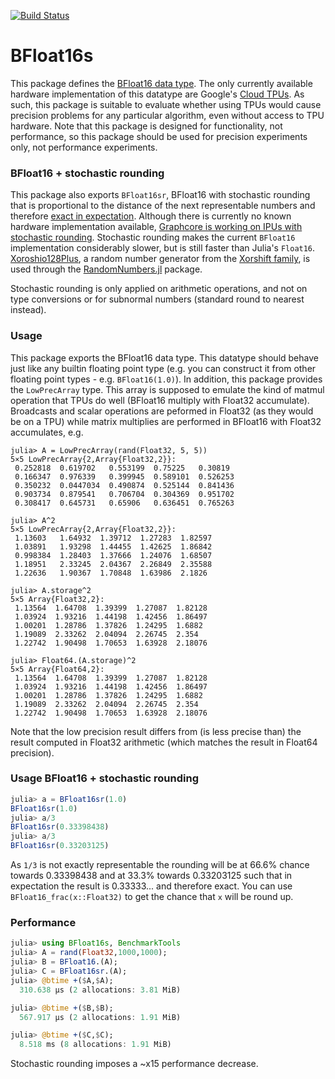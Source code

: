 [![Build Status](https://travis-ci.com/JuliaComputing/BFloat16s.jl.svg?branch=master)](https://travis-ci.com/JuliaComputing/BFloat16s.jl.svg)

# BFloat16s

This package defines the [BFloat16 data type](https://en.wikipedia.org/wiki/Bfloat16_floating-point_format).
The only currently available hardware implementation of this datatype are
Google's [Cloud TPUs](https://en.wikipedia.org/wiki/Tensor_processing_unit).
As such, this package is suitable to evaluate whether using TPUs would cause
precision problems for any particular algorithm, even without access to TPU
hardware. Note that this package is designed for functionality, not performance,
so this package should be used for precision experiments only, not performance
experiments.

### BFloat16 + stochastic rounding

This package also exports `BFloat16sr`, BFloat16 with stochastic rounding that is proportional to the distance of the next representable numbers and therefore [exact in expectation](https://en.wikipedia.org/wiki/Rounding#Stochastic_rounding). Although there is currently no known hardware implementation available, [Graphcore is working on IPUs with stochastic rounding](https://www.graphcore.ai/posts/directions-of-ai-research). Stochastic rounding makes the current `BFloat16` implementation considerably slower, but is still faster than Julia's `Float16`. [Xoroshio128Plus](https://sunoru.github.io/RandomNumbers.jl/stable/man/xorshifts/#Xorshift-Family-1), a random number generator from the [Xorshift family](https://en.wikipedia.org/wiki/Xorshift), is used through the [RandomNumbers.jl](https://github.com/sunoru/RandomNumbers.jl) package.

Stochastic rounding is only applied on arithmetic operations, and not on type conversions or for subnormal numbers (standard round to nearest instead).

### Usage

This package exports the BFloat16 data type. This datatype should behave
just like any builtin floating point type (e.g. you can construct it from
other floating point types - e.g. `BFloat16(1.0)`). In addition, this package
provides the `LowPrecArray` type. This array is supposed to emulate the kind
of matmul operation that TPUs do well (BFloat16 multiply with Float32
accumulate). Broadcasts and scalar operations are peformed in Float32 (as
they would be on a TPU) while matrix multiplies are performed in BFloat16 with
Float32 accumulates, e.g.

```
julia> A = LowPrecArray(rand(Float32, 5, 5))
5×5 LowPrecArray{2,Array{Float32,2}}:
 0.252818  0.619702   0.553199  0.75225   0.30819
 0.166347  0.976339   0.399945  0.589101  0.526253
 0.350232  0.0447034  0.490874  0.525144  0.841436
 0.903734  0.879541   0.706704  0.304369  0.951702
 0.308417  0.645731   0.65906   0.636451  0.765263

julia> A^2
5×5 LowPrecArray{2,Array{Float32,2}}:
 1.13603   1.64932  1.39712  1.27283  1.82597
 1.03891   1.93298  1.44455  1.42625  1.86842
 0.998384  1.28403  1.37666  1.24076  1.68507
 1.18951   2.33245  2.04367  2.26849  2.35588
 1.22636   1.90367  1.70848  1.63986  2.1826

julia> A.storage^2
5×5 Array{Float32,2}:
 1.13564  1.64708  1.39399  1.27087  1.82128
 1.03924  1.93216  1.44198  1.42456  1.86497
 1.00201  1.28786  1.37826  1.24295  1.6882
 1.19089  2.33262  2.04094  2.26745  2.354
 1.22742  1.90498  1.70653  1.63928  2.18076

julia> Float64.(A.storage)^2
5×5 Array{Float64,2}:
 1.13564  1.64708  1.39399  1.27087  1.82128
 1.03924  1.93216  1.44198  1.42456  1.86497
 1.00201  1.28786  1.37826  1.24295  1.6882
 1.19089  2.33262  2.04094  2.26745  2.354
 1.22742  1.90498  1.70653  1.63928  2.18076
```

Note that the low precision result differs from (is less precise than) the
result computed in Float32 arithmetic (which matches the result in Float64
precision).

### Usage BFloat16 + stochastic rounding

```julia
julia> a = BFloat16sr(1.0)
BFloat16sr(1.0)
julia> a/3
BFloat16sr(0.33398438)
julia> a/3
BFloat16sr(0.33203125)
```
As `1/3` is not exactly representable the rounding will be at 66.6% chance towards 0.33398438 and at 33.3% towards 0.33203125 such that in expectation the result is 0.33333... and therefore exact. You can use `BFloat16_frac(x::Float32)` to get the chance that `x` will be round up.

### Performance

```julia
julia> using BFloat16s, BenchmarkTools
julia> A = rand(Float32,1000,1000);
julia> B = BFloat16.(A);
julia> C = BFloat16sr.(A);
julia> @btime +($A,$A);
  310.638 μs (2 allocations: 3.81 MiB)

julia> @btime +($B,$B);
  567.917 μs (2 allocations: 1.91 MiB)

julia> @btime +($C,$C);
  8.518 ms (8 allocations: 1.91 MiB)
```
Stochastic rounding imposes a ~x15 performance decrease.
